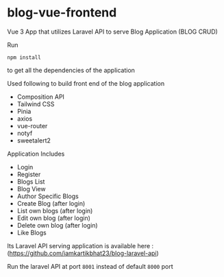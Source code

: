 # blog-vue-frontend
Vue 3 App that utilizes Laravel API to serve Blog Application (BLOG CRUD)

Run 

```
npm install
```
to get all the dependencies of the application

Used following to build front end of the blog application
* Composition API
* Tailwind CSS
* Pinia
* axios
* vue-router
* notyf
* sweetalert2 



Application Includes
* Login
* Register
* Blogs List
* Blog View
* Author Specific Blogs
* Create Blog (after login)
* List own blogs (after login)
* Edit own blog (after login)
* Delete own blog (after login)
* Like Blogs

Its Laravel API serving application is available here : (https://github.com/iamkartikbhat23/blog-laravel-api)


Run the laravel API at port ```8001``` instead of default ```8000``` port
